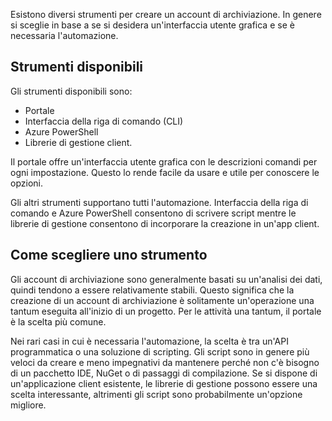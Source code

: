 Esistono diversi strumenti per creare un account di archiviazione. In genere si sceglie in base a se si desidera un'interfaccia utente grafica e se è necessaria l'automazione.

## <a name="available-tools"></a>Strumenti disponibili

Gli strumenti disponibili sono:

- Portale
- Interfaccia della riga di comando (CLI)
- Azure PowerShell
- Librerie di gestione client.

Il portale offre un'interfaccia utente grafica con le descrizioni comandi per ogni impostazione. Questo lo rende facile da usare e utile per conoscere le opzioni.

Gli altri strumenti supportano tutti l'automazione. Interfaccia della riga di comando e Azure PowerShell consentono di scrivere script mentre le librerie di gestione consentono di incorporare la creazione in un'app client.

## <a name="how-to-choose-a-tool"></a>Come scegliere uno strumento

Gli account di archiviazione sono generalmente basati su un'analisi dei dati, quindi tendono a essere relativamente stabili. Questo significa che la creazione di un account di archiviazione è solitamente un'operazione una tantum eseguita all'inizio di un progetto. Per le attività una tantum, il portale è la scelta più comune.

Nei rari casi in cui è necessaria l'automazione, la scelta è tra un'API programmatica o una soluzione di scripting. Gli script sono in genere più veloci da creare e meno impegnativi da mantenere perché non c'è bisogno di un pacchetto IDE, NuGet o di passaggi di compilazione. Se si dispone di un'applicazione client esistente, le librerie di gestione possono essere una scelta interessante, altrimenti gli script sono probabilmente un'opzione migliore.